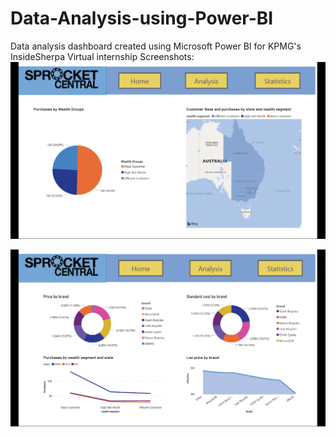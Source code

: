 # Data-Analysis-using-Power-BI
Data analysis dashboard created using Microsoft Power BI for KPMG's InsideSherpa Virtual internship
Screenshots:
![](images/screenshot.png)

![](images/screenshot2.png)

